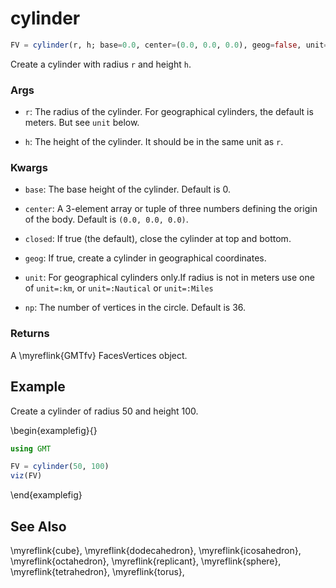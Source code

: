 # cylinder

```julia
FV = cylinder(r, h; base=0.0, center=(0.0, 0.0, 0.0), geog=false, unit="m", np=36)::GMTfv
```

Create a cylinder with radius `r` and height `h`.

### Args
- `r`: The radius of the cylinder. For geographical cylinders, the default is meters. But see `unit` below.

- `h`: The height of the cylinder. It should be in the same unit as `r`.

### Kwargs
- `base`: The base height of the cylinder. Default is 0.

- `center`: A 3-element array or tuple of three numbers defining the origin of the body. Default is `(0.0, 0.0, 0.0)`.

- `closed`: If true (the default), close the cylinder at top and bottom.

- `geog`: If true, create a cylinder in geographical coordinates.

- `unit`: For geographical cylinders only.If radius is not in meters use one of `unit=:km`, or `unit=:Nautical` or `unit=:Miles`

- `np`: The number of vertices in the circle. Default is 36.

### Returns
A \myreflink{GMTfv} FacesVertices object.

Example
-------

Create a cylinder of radius 50 and height 100.

\begin{examplefig}{}
```julia
using GMT

FV = cylinder(50, 100)
viz(FV)
```
\end{examplefig}

See Also
--------

\myreflink{cube}, \myreflink{dodecahedron}, \myreflink{icosahedron}, \myreflink{octahedron}, \myreflink{replicant}, \myreflink{sphere}, \myreflink{tetrahedron}, \myreflink{torus},  

